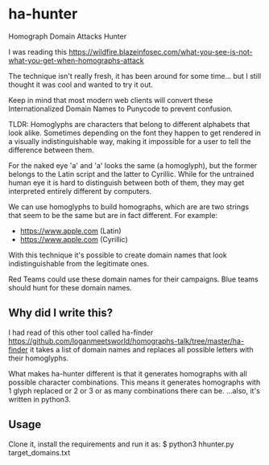 # ha-hunter
Homograph Domain Attacks Hunter

I was reading this https://wildfire.blazeinfosec.com/what-you-see-is-not-what-you-get-when-homographs-attack

The technique isn't really fresh, it has been around for some time... but I still thought it was cool and wanted to try it out.

Keep in mind that most modern web clients will convert these Internationalized Domain Names to Punycode to prevent confusion.

TLDR:
Homoglyphs are characters that belong to different alphabets that look alike. Sometimes depending on the font they happen to get rendered in a visually indistinguishable way, making it impossible for a user to tell the difference between them.

For the naked eye 'a' and 'а' looks the same (a homoglyph), but the former belongs to the Latin script and the latter to Cyrillic. While for the untrained human eye it is hard to distinguish between both of them, they may get interpreted entirely different by computers.

We can use homoglyphs to build homographs, which are are two strings that seem to be the same but are in fact different.
For example:
- https://www.apple.com (Latin)
- https://www.аррӏе.com (Cyrillic)

With this technique it's possible to create domain names that look indistinguishable from the legitimate ones.

Red Teams could use these domain names for their campaigns. Blue teams should hunt for these domain names.

## Why did I write this?

I had read of this other tool called ha-finder https://github.com/loganmeetsworld/homographs-talk/tree/master/ha-finder
it takes a list of domain names and replaces all possible letters with their homoglyphs.

What makes ha-hunter different is that it generates homographs with all possible character combinations. This means it generates homographs with 1 glyph replaced or 2 or 3 or as many combinations there can be. 
...also, it's written in python3.

## Usage
Clone it, install the requirements and run it as:
$ python3 hhunter.py target_domains.txt
